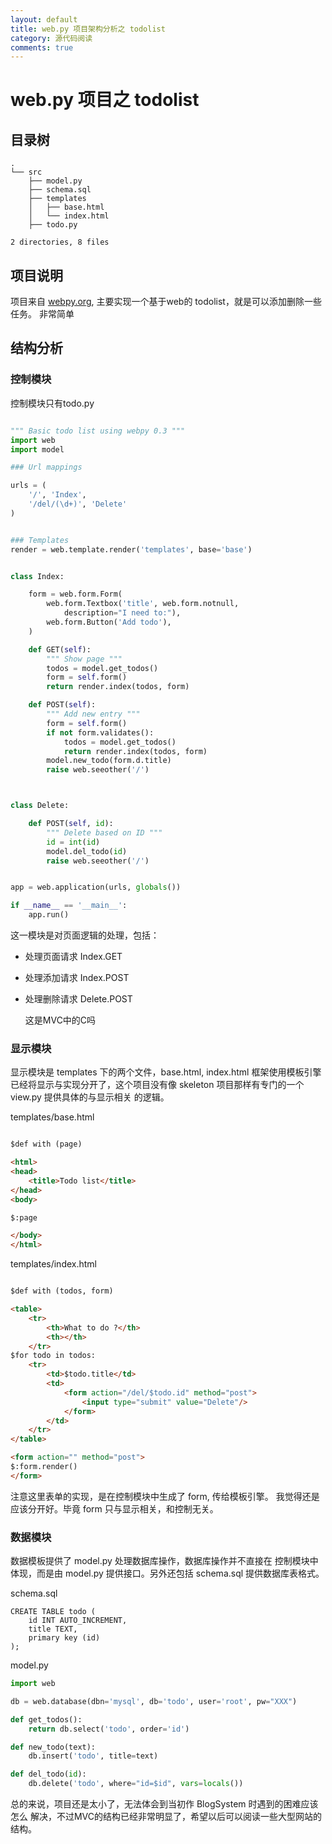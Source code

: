 ```yaml
---
layout: default
title: web.py 项目架构分析之 todolist
category: 源代码阅读
comments: true
---
```


# web.py 项目之 todolist

## 目录树

```
.
└── src
    ├── model.py
    ├── schema.sql
    ├── templates
    │   ├── base.html
    │   └── index.html
    ├── todo.py

2 directories, 8 files
```

## 项目说明

项目来自 [webpy.org](http://webpy.org/src/todo-list/0.3),
主要实现一个基于web的 todolist，就是可以添加删除一些任务。
非常简单

## 结构分析

### 控制模块

控制模块只有todo.py

```python

""" Basic todo list using webpy 0.3 """
import web
import model

### Url mappings

urls = (
    '/', 'Index',
    '/del/(\d+)', 'Delete'
)


### Templates
render = web.template.render('templates', base='base')


class Index:

    form = web.form.Form(
        web.form.Textbox('title', web.form.notnull, 
            description="I need to:"),
        web.form.Button('Add todo'),
    )

    def GET(self):
        """ Show page """
        todos = model.get_todos()
        form = self.form()
        return render.index(todos, form)

    def POST(self):
        """ Add new entry """
        form = self.form()
        if not form.validates():
            todos = model.get_todos()
            return render.index(todos, form)
        model.new_todo(form.d.title)
        raise web.seeother('/')



class Delete:

    def POST(self, id):
        """ Delete based on ID """
        id = int(id)
        model.del_todo(id)
        raise web.seeother('/')


app = web.application(urls, globals())

if __name__ == '__main__':
    app.run()
```

这一模块是对页面逻辑的处理，包括：

* 处理页面请求 Index.GET
* 处理添加请求 Index.POST
* 处理删除请求 Delete.POST

    这是MVC中的C吗


### 显示模块

显示模块是 templates 下的两个文件，base.html, index.html
框架使用模板引擎已经将显示与实现分开了，这个项目没有像
skeleton 项目那样有专门的一个 view.py 提供具体的与显示相关
的逻辑。

templates/base.html

```html

$def with (page)

<html>
<head>
    <title>Todo list</title>
</head>
<body>

$:page

</body>
</html>
```

templates/index.html

```html

$def with (todos, form)

<table>
    <tr>
        <th>What to do ?</th>
        <th></th>
    </tr>
$for todo in todos:
    <tr>
        <td>$todo.title</td>
        <td>
            <form action="/del/$todo.id" method="post">
                <input type="submit" value="Delete"/>
            </form>
        </td>
    </tr>    
</table>  

<form action="" method="post">
$:form.render()
</form>
```

注意这里表单的实现，是在控制模块中生成了 form, 传给模板引擎。
我觉得还是应该分开好。毕竟 form 只与显示相关，和控制无关。

### 数据模块

数据模板提供了 model.py 处理数据库操作，数据库操作并不直接在
控制模块中体现，而是由 model.py 提供接口。另外还包括 schema.sql
提供数据库表格式。

schema.sql

```
CREATE TABLE todo (
    id INT AUTO_INCREMENT,
    title TEXT,
    primary key (id)
);
```

model.py

```python
import web

db = web.database(dbn='mysql', db='todo', user='root', pw="XXX")

def get_todos():
    return db.select('todo', order='id')

def new_todo(text):
    db.insert('todo', title=text)

def del_todo(id):
    db.delete('todo', where="id=$id", vars=locals())
```

总的来说，项目还是太小了，无法体会到当初作 BlogSystem 时遇到的困难应该怎么
解决，不过MVC的结构已经非常明显了，希望以后可以阅读一些大型网站的结构。
